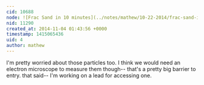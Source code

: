 ```yaml
---
cid: 10688
node: ![Frac Sand in 10 minutes](../notes/mathew/10-22-2014/frac-sand-in-10-minutes)
nid: 11290
created_at: 2014-11-04 01:43:56 +0000
timestamp: 1415065436
uid: 4
author: mathew
---
```


I'm pretty worried about those particles too.  I think we would need an electron microscope to measure them though-- that's a pretty big barrier to entry.  that said-- I'm working on a lead for accessing one. 